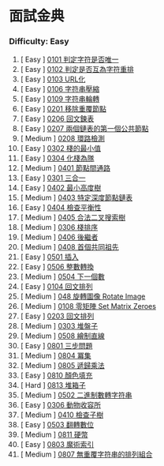 # 面試金典

### Difficulty: Easy
001. [  Easy  ] [0101 判定字符是否唯一](https://github.com/Kuan-HC/LeetCode/blob/main/Interview/Interview_0101.md)
002. [  Easy  ] [0102 判定是否互為字符重排](https://github.com/Kuan-HC/LeetCode/blob/main/Interview/Interview_0102.md)
003. [  Easy  ] [0103 URL化](https://github.com/Kuan-HC/LeetCode/blob/main/Interview/Interview_0103.md)
004. [  Easy  ] [0106 字符串壓縮](https://github.com/Kuan-HC/LeetCode/blob/main/Interview/Interview_0106.md)
005. [  Easy  ] [0109 字符串輪轉](https://github.com/Kuan-HC/LeetCode/blob/main/Interview/Interview_0109.md)
006. [  Easy  ] [0201 移除重覆節點](https://github.com/Kuan-HC/LeetCode/blob/main/Interview/Interview_0201.md)
007. [  Easy  ] [0206 回文鍊表](https://github.com/Kuan-HC/LeetCode/blob/main/Interview/Interview_0206.md)
008. [  Easy  ] [0207 兩個鏈表的第一個公共節點](https://github.com/Kuan-HC/LeetCode/blob/main/Interview/Interview_0207.md)
009. [ Medium ] [0208 環路檢測](https://github.com/Kuan-HC/LeetCode/blob/main/Interview/Interview_0208.md)
010. [  Easy  ] [0302 棧的最小值](https://github.com/Kuan-HC/LeetCode/blob/main/Interview/Interview_0302.md)
011. [  Easy  ] [0304 化棧為隊](https://github.com/Kuan-HC/LeetCode/blob/main/Interview/Interview_0304.md)
012. [ Medium ] [0401 節點間通路](https://github.com/Kuan-HC/LeetCode/blob/main/Interview/Interview_0401.md)
013. [  Easy  ] [0301 三合一](https://github.com/Kuan-HC/LeetCode/blob/main/Interview/Interview_0301.md)
014. [  Easy  ] [0402 最小高度樹](https://github.com/Kuan-HC/LeetCode/blob/main/Interview/Interview_0402.md)
015. [ Medium ] [0403 特定深度節點鏈表](https://github.com/Kuan-HC/LeetCode/blob/main/Interview/Interview_0403.md)
016. [  Easy  ] [0404 檢查平衡性](https://github.com/Kuan-HC/LeetCode/blob/main/Interview/Interview_0404.md)
017. [ Medium ] [0405 合法二叉搜索樹](https://github.com/Kuan-HC/LeetCode/blob/main/Interview/Interview_0405.md)
018. [ Medium ] [0306 棧排序](https://github.com/Kuan-HC/LeetCode/blob/main/Interview/Interview_0306.md)
019. [ Medium ] [0406 後繼者](https://github.com/Kuan-HC/LeetCode/blob/main/Interview/Interview_0406.md)
020. [ Medium ] [0408 首個共同祖先](https://github.com/Kuan-HC/LeetCode/blob/main/Interview/Interview_0408.md)
021. [  Easy  ] [0501 插入](https://github.com/Kuan-HC/LeetCode/blob/main/Interview/Interview_0501.md)
022. [  Easy  ] [0506 整數轉換](https://github.com/Kuan-HC/LeetCode/blob/main/Interview/Interview_0506.md)
023. [ Medium ] [0504 下一個數](https://github.com/Kuan-HC/LeetCode/blob/main/Interview/Interview_0504.md)
024. [  Easy  ] [0104 回文排列](https://github.com/Kuan-HC/LeetCode/blob/main/Interview/Interview_0104.md)
025. [ Medium ] [048 旋轉圖像 Rotate Image](https://github.com/Kuan-HC/LeetCode/blob/main/Top100LikedQuestions/048_Rotate_Image.md)
026. [ Medium ] [0108 零矩陣 Set Matrix Zeroes](https://github.com/Kuan-HC/LeetCode/blob/main/DS_Study/073.md)
027. [  Easy  ] [0203 回文排列](https://github.com/Kuan-HC/LeetCode/blob/main/Interview/Interview_0203.md)
028. [ Medium ] [0303 堆盤子](https://github.com/Kuan-HC/LeetCode/blob/main/Interview/Interview_0303.md)
029. [ Medium ] [0508 繪制直線](https://github.com/Kuan-HC/LeetCode/blob/main/Interview/Interview_0508.md)
030. [  Easy  ] [0801 三步問題](https://github.com/Kuan-HC/LeetCode/blob/main/Interview/Interview_0801.md)
031. [ Medium ] [0804 冪集](https://github.com/Kuan-HC/LeetCode/blob/main/Interview/Interview_0804.md)
032. [ Medium ] [0805 遞歸乘法](https://github.com/Kuan-HC/LeetCode/blob/main/Interview/Interview_0805.md)
033. [  Easy  ] [0810 顏色填充](https://github.com/Kuan-HC/LeetCode/blob/main/Interview/Interview_0810.md)
034. [  Hard  ] [0813 堆箱子](https://github.com/Kuan-HC/LeetCode/blob/main/Interview/Interview_0813.md)
032. [ Medium ] [0502 二進制數轉字符串](https://github.com/Kuan-HC/LeetCode/blob/main/Interview/Interview_0502.md)
033. [  Easy  ] [0306 動物收容所](https://github.com/Kuan-HC/LeetCode/blob/main/Interview/Interview_0306.md)
034. [ Medium ] [0410 檢查子樹](https://github.com/Kuan-HC/LeetCode/blob/main/Interview/Interview_0410.md)
035. [  Easy  ] [0503 翻轉數位](https://github.com/Kuan-HC/LeetCode/blob/main/Interview/Interview_0503.md)
036. [ Medium ] [0811 硬幣](https://github.com/Kuan-HC/LeetCode/blob/main/Interview/Interview_0811.md) 
037. [  Easy  ] [0803 魔術索引](https://github.com/Kuan-HC/LeetCode/blob/main/Interview/Interview_0803.md)
038. [ Medium ] [0807 無重覆字符串的排列組合](https://github.com/Kuan-HC/LeetCode/blob/main/Interview/Interview_0807.md) 




